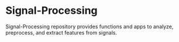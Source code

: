 # Signal-Processing
Signal-Processing repository provides functions and apps to analyze, preprocess, and extract features from signals.
